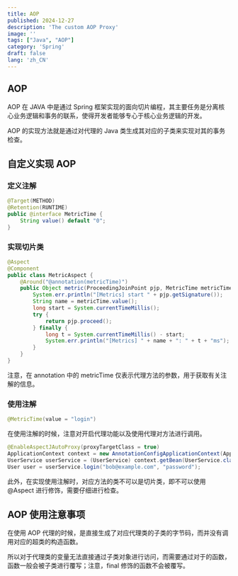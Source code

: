 ```yaml
---
title: AOP
published: 2024-12-27
description: 'The custom AOP Proxy'
image: ''
tags: ["Java", "AOP"]
category: 'Spring'
draft: false 
lang: 'zh_CN'
---
```


## AOP

AOP 在 JAVA 中是通过 Spring 框架实现的面向切片编程，其主要任务是分离核心业务逻辑和事务的联系，使得开发者能够专心于核心业务逻辑的开发。

AOP 的实现方法就是通过对代理的 Java 类生成其对应的子类来实现对其的事务检查。

## 自定义实现 AOP

### 定义注解

```JAVA
@Target(METHOD)
@Retention(RUNTIME)
public @interface MetricTime {
    String value() default "0";
}
```

### 实现切片类

```JAVA
@Aspect
@Component
public class MetricAspect {
    @Around("@annotation(metricTime)")
    public Object metric(ProceedingJoinPoint pjp, MetricTime metricTime) throws Throwable {
        System.err.println("[Metrics] start " + pjp.getSignature());
        String name = metricTime.value();
        long start = System.currentTimeMillis();
        try {
            return pjp.proceed();
        } finally {
            long t = System.currentTimeMillis() - start;
            System.err.println("[Metrics] " + name + ": " + t + "ms");
        }
    }
}
```

注意，在 annotation 中的 metricTime 仅表示代理方法的参数，用于获取有关注解的信息。

### 使用注解

```java
@MetricTime(value = "login")
```

在使用注解的时候，注意对开启代理功能以及使用代理对方法进行调用。

```JAVA
@EnableAspectJAutoProxy(proxyTargetClass = true)
ApplicationContext context = new AnnotationConfigApplicationContext(AppConfig.class);
UserService userService = (UserService) context.getBean(UserService.class);
User user = userService.login("bob@example.com", "password");
```

此外，在实现使用注解时，对应方法的类不可以是切片类，即不可以使用 @Aspect 进行修饰，需要仔细进行检查。

## AOP 使用注意事项

在使用 AOP 代理的时候，是直接生成了对应代理类的子类的字节码，而并没有调用对应的超类的构造函数。

所以对于代理类的变量无法直接通过子类对象进行访问，而需要通过对于的函数，函数一般会被子类进行覆写；注意，final 修饰的函数不会被覆写。
